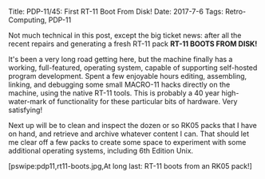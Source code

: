 Title: PDP-11/45: First RT-11 Boot From Disk!
Date: 2017-7-6
Tags: Retro-Computing, PDP-11

Not much technical in this post, except the big ticket news: after all the recent repairs and generating a
fresh RT-11 pack **RT-11 BOOTS FROM DISK!**

It's been a very long road getting here, but the machine finally has a working, full-featured, operating
system, capable of supporting self-hosted program development.  Spent a few enjoyable hours editing,
assembling, linking, and debugging some small MACRO-11 hacks directly on the machine, using the native RT-11
tools. This is probably a 40 year high-water-mark of functionality for these particular bits of hardware.
Very satisfying!

Next up will be to clean and inspect the dozen or so RK05 packs that I have on hand, and retrieve and
archive whatever content I can.  That should let me clear off a few packs to create some space to
experiment with some additional operating systems, including 6th Edition Unix.

[pswipe:pdp11,rt11-boots.jpg,At long last: RT-11 boots from an RK05 pack!]
